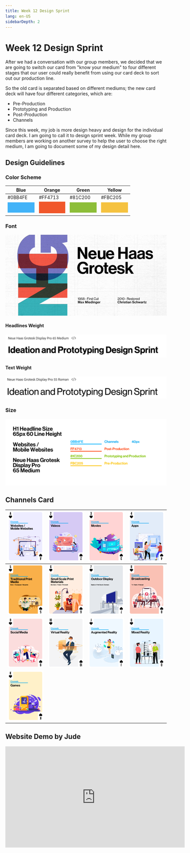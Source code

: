 ```yaml
---
title: Week 12 Design Sprint
lang: en-US
sidebarDepth: 2
---
```


# Week 12 Design Sprint  

After we had a conversation with our group members, we decided that we are going to switch our card from "know your medium" to four different stages that our user could really benefit from using our card deck to sort out our production line. 

So the old card is separated based on different mediums; the new card deck will have four different categories, which are: 

- Pre-Production 
- Prototyping and Production 
- Post-Production 
- Channels 

Since this week, my job is more design heavy and design for the individual card deck. I am going to call it to design sprint week. While my group members are working on another survey to help the user to choose the right medium, I am going to document some of my design detail here. 



## Design Guidelines 

### Color Scheme 

| Blue                                                         | Orange                                                       | Green                                                        | Yellow                                                       |
| ------------------------------------------------------------ | ------------------------------------------------------------ | ------------------------------------------------------------ | ------------------------------------------------------------ |
| #0BB4FE                                                      | #FF4713                                                      | #81C200                                                      | #FBC205                                                      |
| ![](https://raw.githubusercontent.com/irwinchyi/imgbed/master/img/20201130123233.png) | ![](https://raw.githubusercontent.com/irwinchyi/imgbed/master/img/20201130123331.png) | ![](https://raw.githubusercontent.com/irwinchyi/imgbed/master/img/20201130123504.png) | ![](https://raw.githubusercontent.com/irwinchyi/imgbed/master/img/20201130123630.png) |



### Font

![](https://raw.githubusercontent.com/irwinchyi/imgbed/master/img/20201130123837.png)

#### Headlines Weight

![](https://raw.githubusercontent.com/irwinchyi/imgbed/master/img/20201130123941.png)

 

#### Text Weight

![](https://raw.githubusercontent.com/irwinchyi/imgbed/master/img/20201130124034.png)



### Size

![](https://raw.githubusercontent.com/irwinchyi/imgbed/master/img/0saddwq.png)

## Channels Card

| ![](https://raw.githubusercontent.com/irwinchyi/imgbed/master/img/Play%20Card%20Copy%208.png) | ![](https://raw.githubusercontent.com/irwinchyi/imgbed/master/img/Play%20Card%20Copy%207.png) | ![](https://raw.githubusercontent.com/irwinchyi/imgbed/master/img/Play%20Card%20Copy%206.png) | ![](https://raw.githubusercontent.com/irwinchyi/imgbed/master/img/Play%20Card.png) |
| ------------------------------------------------------------ | ------------------------------------------------------------ | ------------------------------------------------------------ | ------------------------------------------------------------ |
| ![](https://raw.githubusercontent.com/irwinchyi/imgbed/master/img/Black%20Heart%205.png) | ![](https://raw.githubusercontent.com/irwinchyi/imgbed/master/img/Play%20Card%20Copy%202.png) | ![](https://raw.githubusercontent.com/irwinchyi/imgbed/master/img/Play%20Card%20Copy%203.png) | ![](https://raw.githubusercontent.com/irwinchyi/imgbed/master/img/BH%208%20Broadcasting.png) |
| ![](https://raw.githubusercontent.com/irwinchyi/imgbed/master/img/Play%20Card%20Copy%205.png) | ![](https://raw.githubusercontent.com/irwinchyi/imgbed/master/img/Play%20Card%20Copy%209.png) | ![](https://raw.githubusercontent.com/irwinchyi/imgbed/master/img/Play%20Card%20Copy%2010.png) | ![](https://raw.githubusercontent.com/irwinchyi/imgbed/master/img/Play%20Card%20Copy%2011.png) |
| ![](https://raw.githubusercontent.com/irwinchyi/imgbed/master/img/Play%20Card%20Copy%2012.png) |                                                              |                                                              |                                                              |



## Website Demo by Jude 

<iframe width="560" height="315" src="https://www.youtube.com/embed/_lshGmGh13M" frameborder="0" allow="accelerometer; autoplay; clipboard-write; encrypted-media; gyroscope; picture-in-picture" allowfullscreen></iframe>

